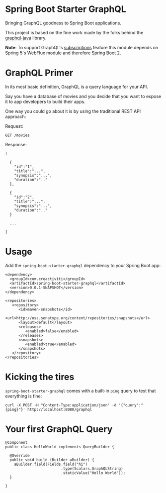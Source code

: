 # Spring Boot Starter GraphQL

Bringing GraphQL goodness to Spring Boot applications. 

This project is based on the fine work made by the folks behind the [graphql-java](https://github.com/graphql-java/graphql-java) library.

**Note**: To support GraphQL's [subscriptions](http://graphql.org/blog/subscriptions-in-graphql-and-relay/) feature this module depends on Spring 5's WebFlux module and therefore Spring Boot 2.

# GraphQL Primer

In its most basic definition, GraphQL is a query language for your API.

Say you have a database of movies and you decide that you want to expose it to app developers to build their apps. 

One way you could go about it is by using the traditional REST API approach:

Request:

```
GET /movies
```

Response:

```
[

  {
    "id":"1",
    "title":"...",
    "synopsis":"...",
    "duration":".."
  },
  
  {
    "id":"2",
    "title":"...",
    "synopsis":"...",
    "duration":".."
  }
  
  ...
  
]
``` 
  

# Usage

Add the `spring-boot-starter-graphql` dependency to your Spring Boot app:

```
<dependency>
  <groupId>com.creactiviti</groupId>
  <artifactId>spring-boot-starter-graphql</artifactId>
  <version>0.0.1-SNAPSHOT</version>
</dependency>

<repositories>
   <repository>
      <id>maven-snapshots</id>
      <url>http://oss.sonatype.org/content/repositories/snapshots</url>
      <layout>default</layout>
      <releases>
         <enabled>false</enabled>
      </releases>
      <snapshots>
         <enabled>true</enabled>
      </snapshots>
   </repository>
</repositories>
```

# Kicking the tires

`spring-boot-starter-graphql` comes with a built-in `ping` query to test that everything is fine:

```
curl -X POST -H "Content-Type:application/json" -d '{"query":"{ping}"}' http://localhost:8080/graphql
```

# Your first GraphQL Query

```
@Component
public class HelloWorld implements QueryBuilder {

  @Override
  public void build (Builder aBuilder) {
    aBuilder.field(Fields.field("hi")
                         .type(Scalars.GraphQLString)
                         .staticValue("Hello World"));
  }

}
```
